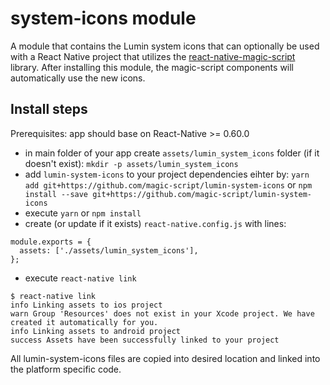 # system-icons module
A module that contains the Lumin system icons that can optionally be used with a React Native project that utilizes the [react-native-magic-script](https://github.com/magic-script/react-native-magic-script) library. After installing this module, the magic-script components will automatically use the new icons.

## Install steps
Prerequisites: app should base on React-Native >= 0.60.0
- in main folder of your app create `assets/lumin_system_icons` folder (if it doesn't exist): `mkdir -p assets/lumin_system_icons`
- add `lumin-system-icons` to your project dependencies eihter by:
`yarn add git+https://github.com/magic-script/lumin-system-icons` or `npm install --save git+https://github.com/magic-script/lumin-system-icons`
- execute `yarn` or `npm install`
- create (or update if it exists) `react-native.config.js` with lines:
```
module.exports = {
  assets: ['./assets/lumin_system_icons'],
};
```
- execute `react-native link`
```
$ react-native link
info Linking assets to ios project
warn Group 'Resources' does not exist in your Xcode project. We have created it automatically for you.
info Linking assets to android project
success Assets have been successfully linked to your project
```
All lumin-system-icons files are copied into desired location and linked into the platform specific code.